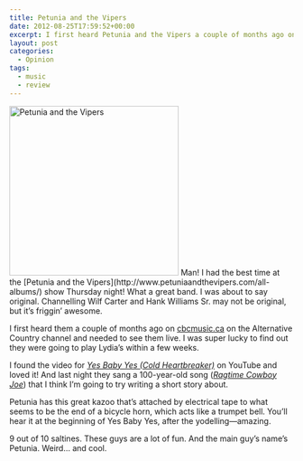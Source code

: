 ```yaml
---
title: Petunia and the Vipers
date: 2012-08-25T17:59:52+00:00
excerpt: I first heard Petunia and the Vipers a couple of months ago on cbcmusic.ca on the Alternative Country channel and needed to see them live. I found the video for Yes Baby Yes (Cold Heartbreaker) on YouTube and loved it!
layout: post
categories:
  - Opinion
tags:
  - music
  - review
---
```


<img class="alignleft size-medium wp-image-2439" title="petunia-and-the-vipers" src="https://cdn.craigmcn.ca/img/Album-Art-CD-Baby-copy-300x300.jpg" alt="Petunia and the Vipers" width="300" height="300" srcset="https://cdn.craigmcn.ca/img/Album-Art-CD-Baby-copy-300x300.jpg 300w, https://cdn.craigmcn.ca/img/Album-Art-CD-Baby-copy-150x150.jpg 150w, https://cdn.craigmcn.ca/img/Album-Art-CD-Baby-copy.jpg 400w" sizes="(max-width: 300px) 100vw, 300px" />
Man! I had the best time at the [Petunia and the Vipers](http://www.petuniaandthevipers.com/all-albums/) show Thursday night! What a great band. I was about to say original. Channelling Wilf Carter and Hank Williams Sr. may not be original, but it&#8217;s friggin&#8217; awesome.

I first heard them a couple of months ago on [cbcmusic.ca](http://music.cbc.ca/#/genres/Country) on the Alternative Country channel and needed to see them live. I was super lucky to find out they were going to play Lydia&#8217;s within a few weeks.

I found the video for *[Yes Baby Yes (Cold Heartbreaker)](http://youtu.be/xwYMSGc-fEA)* on YouTube and loved it! And last night they sang a 100-year-old song (_[Ragtime Cowboy Joe](http://youtu.be/XChupTtkIII)_) that I think I&#8217;m going to try writing a short story about.

Petunia has this great kazoo that&#8217;s attached by electrical tape to what seems to be the end of a bicycle horn, which acts like a trumpet bell. You&#8217;ll hear it at the beginning of Yes Baby Yes, after the yodelling—amazing.

9 out of 10 saltines. These guys are a lot of fun. And the main guy&#8217;s name&#8217;s Petunia. Weird&#8230; and cool.
